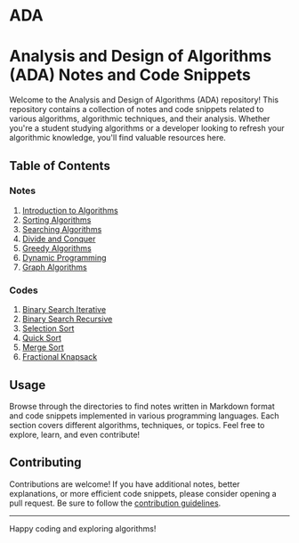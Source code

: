 # ADA
# Analysis and Design of Algorithms (ADA) Notes and Code Snippets

Welcome to the Analysis and Design of Algorithms (ADA) repository! This repository contains a collection of notes and code snippets related to various algorithms, algorithmic techniques, and their analysis. Whether you're a student studying algorithms or a developer looking to refresh your algorithmic knowledge, you'll find valuable resources here.

## Table of Contents
### Notes
1. [Introduction to Algorithms](#Introduction_To_Algorithms)
2. [Sorting Algorithms](#Sorting_Algorithms)
3. [Searching Algorithms](#Searching_Algorithms)
4. [Divide and Conquer](#Divide_And_Conquer)
5. [Greedy Algorithms](#Greedy_Algorithms)
6. [Dynamic Programming](#Dynamic_Programming)
7. [Graph Algorithms](#graph_algorithms)

### Codes
1. [Binary Search Iterative](#Binary_Search_Iterative.c)
2. [Binary Search Recursive](#Binary_Search_Recursive.c)
3. [Selection Sort](#Selection_Sort.c)
4. [Quick Sort](#Quick_Sort.c)
5. [Merge Sort](#Merge_Sort.c)
6. [Fractional Knapsack](#Fractional_Knapsack.c)

## Usage

Browse through the directories to find notes written in Markdown format and code snippets implemented in various programming languages. Each section covers different algorithms, techniques, or topics. Feel free to explore, learn, and even contribute!

## Contributing

Contributions are welcome! If you have additional notes, better explanations, or more efficient code snippets, please consider opening a pull request. Be sure to follow the [contribution guidelines](CONTRIBUTING.md).


---

Happy coding and exploring algorithms!
